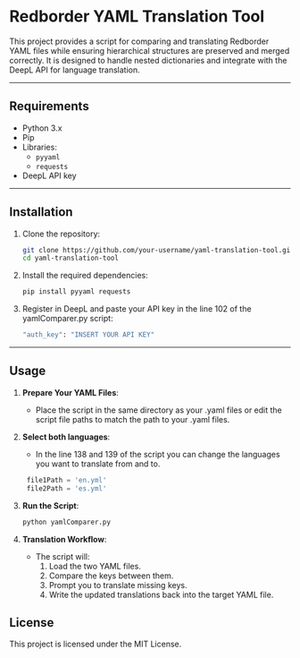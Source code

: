 # Redborder YAML Translation Tool

This project provides a script for comparing and translating Redborder YAML files while ensuring hierarchical structures are preserved and merged correctly. It is designed to handle nested dictionaries and integrate with the DeepL API for language translation.

---

## Requirements

- Python 3.x
- Pip
- Libraries:
  - `pyyaml`
  - `requests`
- DeepL API key

---

## Installation

1. Clone the repository:
   ```bash
   git clone https://github.com/your-username/yaml-translation-tool.git
   cd yaml-translation-tool
   ```

2. Install the required dependencies:
   ```bash
   pip install pyyaml requests
   ```

3. Register in DeepL and paste your API key in the line 102 of the yamlComparer.py script:
   ```bash
   "auth_key": "INSERT YOUR API KEY"
   ```
---

## Usage

1. **Prepare Your YAML Files**:
   - Place the script in the same directory as your .yaml files or edit the script file paths to match the path to your .yaml files.
  
2. **Select both languages**:
   - In the line 138 and 139 of the script you can change the languages you want to translate from and to.
   ```python
    file1Path = 'en.yml'
    file2Path = 'es.yml'
   ```

4. **Run the Script**:
   ```bash
   python yamlComparer.py
   ```

5. **Translation Workflow**:
   - The script will:
     1. Load the two YAML files.
     2. Compare the keys between them.
     3. Prompt you to translate missing keys.
     4. Write the updated translations back into the target YAML file.

## License

This project is licensed under the MIT License.
